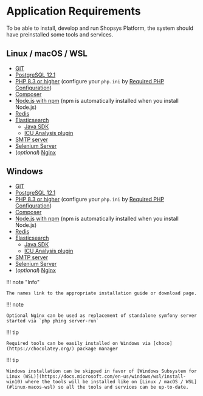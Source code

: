 # Application Requirements

To be able to install, develop and run Shopsys Platform, the system should have preinstalled some tools and services.

## Linux / macOS / WSL

-   [GIT](https://git-scm.com/book/en/v2/Getting-Started-Installing-Git)
-   [PostgreSQL 12.1](https://wiki.postgresql.org/wiki/Detailed_installation_guides)
-   [PHP 8.3 or higher](http://php.net/manual/en/install.php) (configure your `php.ini` by [Required PHP Configuration](../configuration/required-php-configuration.md))
-   [Composer](https://getcomposer.org/doc/00-intro.md#globally)
-   [Node.js with npm](https://nodejs.org/en/download/) (npm is automatically installed when you install Node.js)
-   [Redis](https://redis.io/topics/quickstart)
-   [Elasticsearch](https://www.elastic.co/guide/en/elasticsearch/reference/current/install-elasticsearch.html)
    -   [Java SDK](https://www.oracle.com/technetwork/java/javase/overview/index.html)
    -   [ICU Analysis plugin](https://www.elastic.co/guide/en/elasticsearch/plugins/current/analysis-icu.html)
-   [SMTP server](https://github.com/mailhog/MailHog)
-   [Selenium Server](https://www.npmjs.com/package/selenium-standalone#install--run)
-   (_optional_) [Nginx](http://nginx.org/en/docs/install.html)

## Windows

-   [GIT](https://git-scm.com/download/win)
-   [PostgreSQL 12.1](https://www.enterprisedb.com/downloads/postgres-postgresql-downloads#windows)
-   [PHP 8.3 or higher](http://php.net/manual/en/install.windows.php) (configure your `php.ini` by [Required PHP Configuration](../configuration/required-php-configuration.md))
-   [Composer](https://getcomposer.org/doc/00-intro.md#installation-windows)
-   [Node.js with npm](https://nodejs.org/en/download/) (npm is automatically installed when you install Node.js)
-   [Redis](https://github.com/MicrosoftArchive/redis/releases)
-   [Elasticsearch](https://www.elastic.co/guide/en/elasticsearch/reference/current/install-elasticsearch.html)
    -   [Java SDK](https://www.oracle.com/technetwork/java/javase/overview/index.html)
    -   [ICU Analysis plugin](https://www.elastic.co/guide/en/elasticsearch/plugins/current/analysis-icu.html)
-   [SMTP server](https://www.hmailserver.com/)
-   [Selenium Server](https://www.npmjs.com/package/selenium-standalone#install--run)
-   (_optional_) [Nginx](http://nginx.org/en/docs/install.html)

!!! note "Info"

    The names link to the appropriate installation guide or download page.

!!! note

    Optional Nginx can be used as replacement of standalone symfony server started via `php phing server-run`

!!! tip

    Required tools can be easily installed on Windows via [choco](https://chocolatey.org/) package manager

!!! tip

    Windows installation can be skipped in favor of [Windows Subsystem for Linux (WSL)](https://docs.microsoft.com/en-us/windows/wsl/install-win10) where the tools will be installed like on [Linux / macOS / WSL](#linux-macos-wsl) so all the tools and services can be up-to-date.
